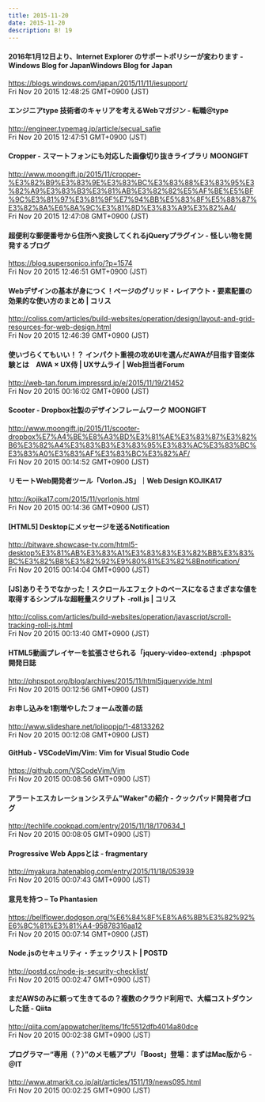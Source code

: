 ```yaml
---
title: 2015-11-20
date: 2015-11-20
description: B! 19
---
```


#### 		  2016年1月12日より、Internet Explorer のサポートポリシーが変わります - Windows Blog for JapanWindows Blog for Japan		
https://blogs.windows.com/japan/2015/11/11/iesupport/<br>
Fri Nov 20 2015 12:48:25 GMT+0900 (JST)<br>


#### エンジニアtype 技術者のキャリアを考えるWebマガジン - 転職＠type
http://engineer.typemag.jp/article/secual_safie<br>
Fri Nov 20 2015 12:47:51 GMT+0900 (JST)<br>


#### Cropper - スマートフォンにも対応した画像切り抜きライブラリ MOONGIFT
http://www.moongift.jp/2015/11/cropper-%E3%82%B9%E3%83%9E%E3%83%BC%E3%83%88%E3%83%95%E3%82%A9%E3%83%B3%E3%81%AB%E3%82%82%E5%AF%BE%E5%BF%9C%E3%81%97%E3%81%9F%E7%94%BB%E5%83%8F%E5%88%87%E3%82%8A%E6%8A%9C%E3%81%8D%E3%83%A9%E3%82%A4/<br>
Fri Nov 20 2015 12:47:08 GMT+0900 (JST)<br>


#### 超便利な郵便番号から住所へ変換してくれるjQueryプラグイン - 怪しい物を開発するブログ
https://blog.supersonico.info/?p=1574<br>
Fri Nov 20 2015 12:46:51 GMT+0900 (JST)<br>


####   Webデザインの基本が身につく！ページのグリッド・レイアウト・要素配置の効果的な使い方のまとめ | コリス
http://coliss.com/articles/build-websites/operation/design/layout-and-grid-resources-for-web-design.html<br>
Fri Nov 20 2015 12:46:39 GMT+0900 (JST)<br>


#### 使いづらくてもいい！？ インパクト重視の攻めUIを選んだAWAが目指す音楽体験とは　AWA × UX侍 | UXサムライ | Web担当者Forum
http://web-tan.forum.impressrd.jp/e/2015/11/19/21452<br>
Fri Nov 20 2015 00:16:02 GMT+0900 (JST)<br>


#### Scooter - Dropbox社製のデザインフレームワーク MOONGIFT
http://www.moongift.jp/2015/11/scooter-dropbox%E7%A4%BE%E8%A3%BD%E3%81%AE%E3%83%87%E3%82%B6%E3%82%A4%E3%83%B3%E3%83%95%E3%83%AC%E3%83%BC%E3%83%A0%E3%83%AF%E3%83%BC%E3%82%AF/<br>
Fri Nov 20 2015 00:14:52 GMT+0900 (JST)<br>


#### リモートWeb開発者ツール「Vorlon.JS」｜Web Design KOJIKA17
http://kojika17.com/2015/11/vorlonjs.html<br>
Fri Nov 20 2015 00:14:36 GMT+0900 (JST)<br>


#### [HTML5] Desktopにメッセージを送るNotification
http://bitwave.showcase-tv.com/html5-desktop%E3%81%AB%E3%83%A1%E3%83%83%E3%82%BB%E3%83%BC%E3%82%B8%E3%82%92%E9%80%81%E3%82%8Bnotification/<br>
Fri Nov 20 2015 00:14:04 GMT+0900 (JST)<br>


####   [JS]ありそうでなかった！スクロールエフェクトのベースになるさまざまな値を取得するシンプルな超軽量スクリプト -roll.js | コリス
http://coliss.com/articles/build-websites/operation/javascript/scroll-tracking-roll-js.html<br>
Fri Nov 20 2015 00:13:40 GMT+0900 (JST)<br>


#### HTML5動画プレイヤーを拡張させられる「jquery-video-extend」:phpspot開発日誌
http://phpspot.org/blog/archives/2015/11/html5jqueryvide.html<br>
Fri Nov 20 2015 00:12:56 GMT+0900 (JST)<br>


#### お申し込みを1割増やしたフォーム改善の話
http://www.slideshare.net/lolipopjp/1-48133262<br>
Fri Nov 20 2015 00:12:08 GMT+0900 (JST)<br>


#### GitHub - VSCodeVim/Vim: Vim for Visual Studio Code
https://github.com/VSCodeVim/Vim<br>
Fri Nov 20 2015 00:08:56 GMT+0900 (JST)<br>


#### アラートエスカレーションシステム"Waker"の紹介 - クックパッド開発者ブログ
http://techlife.cookpad.com/entry/2015/11/18/170634_1<br>
Fri Nov 20 2015 00:08:05 GMT+0900 (JST)<br>


#### Progressive Web Appsとは - fragmentary
http://myakura.hatenablog.com/entry/2015/11/18/053939<br>
Fri Nov 20 2015 00:07:43 GMT+0900 (JST)<br>


#### 意見を持つ – To Phantasien
https://bellflower.dodgson.org/%E6%84%8F%E8%A6%8B%E3%82%92%E6%8C%81%E3%81%A4-95878316aa12<br>
Fri Nov 20 2015 00:07:14 GMT+0900 (JST)<br>


#### Node.jsのセキュリティ・チェックリスト | POSTD
http://postd.cc/node-js-security-checklist/<br>
Fri Nov 20 2015 00:02:47 GMT+0900 (JST)<br>


#### まだAWSのみに頼って生きてるの？複数のクラウド利用で、大幅コストダウンした話 - Qiita
http://qiita.com/appwatcher/items/1fc5512dfb4014a80dce<br>
Fri Nov 20 2015 00:02:38 GMT+0900 (JST)<br>


####  プログラマー“専用（？）”のメモ帳アプリ「Boost」登場：まずはMac版から - ＠IT
http://www.atmarkit.co.jp/ait/articles/1511/19/news095.html<br>
Fri Nov 20 2015 00:02:25 GMT+0900 (JST)<br>


